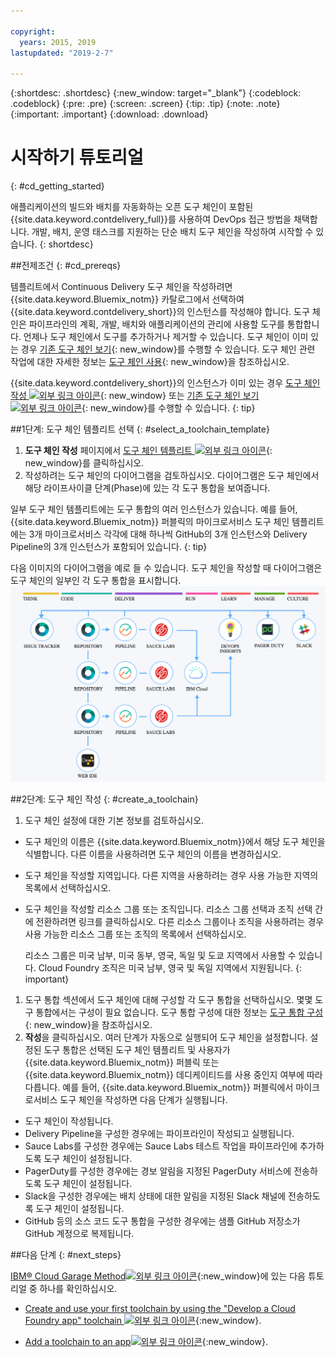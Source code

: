 ```yaml
---

copyright:
  years: 2015, 2019
lastupdated: "2019-2-7"

---
```


{:shortdesc: .shortdesc}
{:new_window: target="_blank"}
{:codeblock: .codeblock}
{:pre: .pre}
{:screen: .screen}
{:tip: .tip}
{:note: .note}
{:important: .important}
{:download: .download}


# 시작하기 튜토리얼
{: #cd_getting_started}

애플리케이션의 빌드와 배치를 자동화하는 오픈 도구 체인이 포함된 {{site.data.keyword.contdelivery_full}}를 사용하여 DevOps 접근 방법을 채택합니다. 개발, 배치, 운영 태스크를 지원하는 단순 배치 도구 체인을 작성하여 시작할 수 있습니다. 
{: shortdesc}

##전제조건
{: #cd_prereqs}

템플리트에서 Continuous Delivery 도구 체인을 작성하려면 {{site.data.keyword.Bluemix_notm}} 카탈로그에서 선택하여 {{site.data.keyword.contdelivery_short}}의 인스턴스를 작성해야 합니다. 도구 체인은 파이프라인의 계획, 개발, 배치와 애플리케이션의 관리에 사용할 도구를 통합합니다. 언제나 도구 체인에서 도구를 추가하거나 제거할 수 있습니다. 도구 체인이 이미 있는 경우 [기존 도구 체인 보기](/docs/services/ContinuousDelivery?topic=ContinuousDelivery-toolchains_getting_started#viewing_a_toolchain){: new_window}를 수행할 수 있습니다. 도구 체인 관련 작업에 대한 자세한 정보는 [도구 체인 사용](/docs/ContinuousDelivery?topic=ContinuousDelivery-toolchains-using){: new_window}을 참조하십시오.

{{site.data.keyword.contdelivery_short}}의 인스턴스가 이미 있는 경우 [도구 체인 작성 ![외부 링크 아이콘](../../icons/launch-glyph.svg "외부 링크 아이콘")](https://cloud.ibm.com/devops/create){: new_window} 또는 [기존 도구 체인 보기 ![외부 링크 아이콘](../../icons/launch-glyph.svg "외부 링크 아이콘")](https://cloud.ibm.com/devops/toolchains){: new_window}를 수행할 수 있습니다.
{: tip}

##1단계: 도구 체인 템플리트 선택
{: #select_a_toolchain_template}

1. **도구 체인 작성** 페이지에서 [도구 체인 템플리트 ![외부 링크 아이콘](../../icons/launch-glyph.svg "외부 링크 아이콘")](https://cloud.ibm.com/devops/create){: new_window}를 클릭하십시오.
1. 작성하려는 도구 체인의 다이어그램을 검토하십시오. 다이어그램은 도구 체인에서 해당 라이프사이클 단계(Phase)에 있는 각 도구 통합을 보여줍니다.

 일부 도구 체인 템플리트에는 도구 통합의 여러 인스턴스가 있습니다. 예를 들어, {{site.data.keyword.Bluemix_notm}} 퍼블릭의 마이크로서비스 도구 체인 템플리트에는 3개 마이크로서비스 각각에 대해 하나씩 GitHub의 3개 인스턴스와 Delivery Pipeline의 3개 인스턴스가 포함되어 있습니다.
 {: tip}

 다음 이미지의 다이어그램을 예로 들 수 있습니다. 도구 체인을 작성할 때 다이어그램은 도구 체인의 일부인 각 도구 통합을 표시합니다.
![Toolchain_diagram](images/toolchain_diagram2.png)
 
##2단계: 도구 체인 작성 
{: #create_a_toolchain}
 
1. 도구 체인 설정에 대한 기본 정보를 검토하십시오.

 * 도구 체인의 이름은 {{site.data.keyword.Bluemix_notm}}에서 해당 도구 체인을 식별합니다. 다른 이름을 사용하려면 도구 체인의 이름을 변경하십시오.
 * 도구 체인을 작성할 지역입니다. 다른 지역을 사용하려는 경우 사용 가능한 지역의 목록에서 선택하십시오.
 * 도구 체인을 작성할 리소스 그룹 또는 조직입니다. 리소스 그룹 선택과 조직 선택 간에 전환하려면 링크를 클릭하십시오. 다른 리소스 그룹이나 조직을 사용하려는 경우 사용 가능한 리소스 그룹 또는 조직의 목록에서 선택하십시오.
 
   리소스 그룹은 미국 남부, 미국 동부, 영국, 독일 및 도쿄 지역에서 사용할 수 있습니다. Cloud Foundry 조직은 미국 남부, 영국 및 독일 지역에서 지원됩니다.
   {: important}
 
1. 도구 통합 섹션에서 도구 체인에 대해 구성할 각 도구 통합을 선택하십시오. 몇몇 도구 통합에서는 구성이 필요 없습니다. 도구 통합 구성에 대한 정보는 [도구 통합 구성](/docs/services/ContinuousDelivery?topic=ContinuousDelivery-integrations){: new_window}을 참조하십시오.
1. **작성**을 클릭하십시오. 여러 단계가 자동으로 실행되어 도구 체인을 설정합니다. 설정된 도구 통합은 선택된 도구 체인 템플리트 및 사용자가 {{site.data.keyword.Bluemix_notm}} 퍼블릭 또는 {{site.data.keyword.Bluemix_notm}} 데디케이티드를 사용 중인지 여부에 따라 다릅니다. 예를 들어, {{site.data.keyword.Bluemix_notm}} 퍼블릭에서 마이크로서비스 도구 체인을 작성하면 다음 단계가 실행됩니다.

 * 도구 체인이 작성됩니다.
 * Delivery Pipeline을 구성한 경우에는 파이프라인이 작성되고 실행됩니다.
 * Sauce Labs를 구성한 경우에는 Sauce Labs 테스트 작업을 파이프라인에 추가하도록 도구 체인이 설정됩니다.
 * PagerDuty를 구성한 경우에는 경보 알림을 지정된 PagerDuty 서비스에 전송하도록 도구 체인이 설정됩니다.
 * Slack을 구성한 경우에는 배치 상태에 대한 알림을 지정된 Slack 채널에 전송하도록 도구 체인이 설정됩니다.
 * GitHub 등의 소스 코드 도구 통합을 구성한 경우에는 샘플 GitHub 저장소가 GitHub 계정으로 복제됩니다.

##다음 단계
{: #next_steps}

[IBM&reg; Cloud Garage Method![외부 링크 아이콘](../../icons/launch-glyph.svg "외부 링크 아이콘")](https://www.ibm.com/cloud/garage){:new_window}에 있는 다음 튜토리얼 중 하나를 확인하십시오.

  * [Create and use your first toolchain by using the "Develop a Cloud Foundry app" toolchain ![외부 링크 아이콘](../../icons/launch-glyph.svg "외부 링크 아이콘")](https://www.ibm.com/cloud/garage/tutorials/introduce-develop-cloud-foundry-app-toolchain){:new_window}.

  * [Add a toolchain to an app![외부 링크 아이콘](../../icons/launch-glyph.svg "외부 링크 아이콘")](https://www.ibm.com/cloud/garage/tutorials/add-a-toolchain-to-an-app?task=2){:new_window}.
